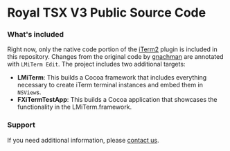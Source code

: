 # Royal TSX V3 Public Source Code

### What's included
Right now, only the native code portion of the [iTerm2](https://github.com/gnachman/iTerm2) plugin is included in this repository. Changes from the original code by [gnachman](https://github.com/gnachman) are annotated with `LMiTerm Edit`. The project includes two additional targets:
* **LMiTerm**: This builds a Cocoa framework that includes everything necessary to create iTerm terminal instances and embed them in `NSView`s.
* **FXiTermTestApp**: This builds a Cocoa application that showcases the functionality in the LMiTerm.framework.

### Support
If you need additional information, please [contact us](https://royalapplications.com/go/support).
